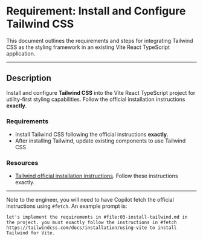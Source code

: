 # Requirement: Install and Configure Tailwind CSS

This document outlines the requirements and steps for integrating Tailwind CSS as the styling framework in an existing Vite React TypeScript application.

---

## Description

Install and configure **Tailwind CSS** into the Vite React TypeScript project for utility-first styling capabilities. Follow the official installation instructions **exactly**.

### Requirements

- Install Tailwind CSS following the official instructions **exactly**.
- After installing Tailwind, update existing components to use Tailwind CSS

### Resources

- [Tailwind official installation instructions](https://tailwindcss.com/docs/installation/using-vite). Follow these instructions exactly.

---

Note to the engineer, you will need to have Copilot fetch the official instructions using `#fetch`. An example prompt is:

```
let's implement the requirements in #file:03-install-tailwind.md in the project. you must exactly follow the instructions in #fetch https://tailwindcss.com/docs/installation/using-vite to install Tailwind for Vite.
```

